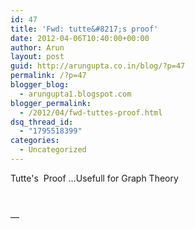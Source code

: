```yaml
---
id: 47
title: 'Fwd: tutte&#8217;s proof'
date: 2012-04-06T10:40:00+00:00
author: Arun
layout: post
guid: http://arungupta.co.in/blog/?p=47
permalink: /?p=47
blogger_blog:
  - arungupta1.blogspot.com
blogger_permalink:
  - /2012/04/fwd-tuttes-proof.html
dsq_thread_id:
  - "1795518399"
categories:
  - Uncategorized
---
```

<div>
  Tutte's  Proof &#8230;Usefull for Graph Theory  </p>
</div>

<br clear="all" />

<div>
</div>

&#8212;    
[](https://mail-attachment.googleusercontent.com/attachment/u/0/?ui=2&ik=efbbaa589c&view=att&th=136777f5f5b7c77f&attid=0.1&disp=inline&realattid=f_h0kqiu6h0&safe=1&zw&saduie=AG9B_P8Hb2i6XGVCdZQ7k8JEyaqZ&sadet=1333707172436&sads=zPN1H2r5cuSwoC30mqV_0BktV6c&sadssc=1)